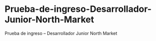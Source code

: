 # Prueba-de-ingreso-Desarrollador-Junior-North-Market
Prueba de ingreso – Desarrollador Junior North Market
